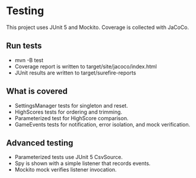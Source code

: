 # Testing

This project uses JUnit 5 and Mockito. Coverage is collected with JaCoCo.

## Run tests

- mvn -B test
- Coverage report is written to target/site/jacoco/index.html
- JUnit results are written to target/surefire-reports

## What is covered

- SettingsManager tests for singleton and reset.
- HighScores tests for ordering and trimming.
- Parameterized test for HighScore comparison.
- GameEvents tests for notification, error isolation, and mock verification.

## Advanced testing

- Parameterized tests use JUnit 5 CsvSource.
- Spy is shown with a simple listener that records events.
- Mockito mock verifies listener invocation.